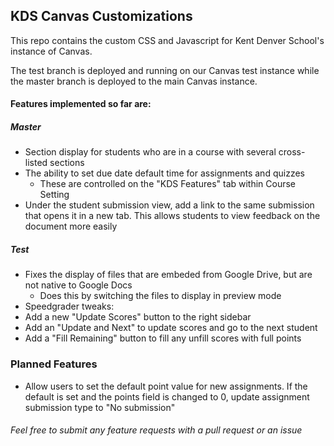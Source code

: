 ## KDS Canvas Customizations

This repo contains the custom CSS and Javascript for Kent Denver School's instance of Canvas.

The test branch is deployed and running on our Canvas test instance while the master branch is deployed to the main Canvas instance.

#### Features implemented so far are:

##### Master
- Section display for students who are in a course with several cross-listed sections
- The ability to set due date default time for assignments and quizzes
  - These are controlled on the "KDS Features" tab within Course Setting
- Under the student submission view, add a link to the same submission that opens it in a new tab. This allows students to view feedback on the document more easily

##### Test
- Fixes the display of files that are embeded from Google Drive, but are not native to Google Docs
    - Does this by switching the files to display in preview mode
- Speedgrader tweaks:
 - Add a new "Update Scores" button to the right sidebar
 - Add an "Update and Next" to update scores and go to the next student
 - Add a "Fill Remaining" button to fill any unfill scores with full points

### Planned Features

- Allow users to set the default point value for new assignments. If the default is set and the points field is changed to 0, update assignment submission type to "No submission"

###### Feel free to submit any feature requests with a pull request or an issue
